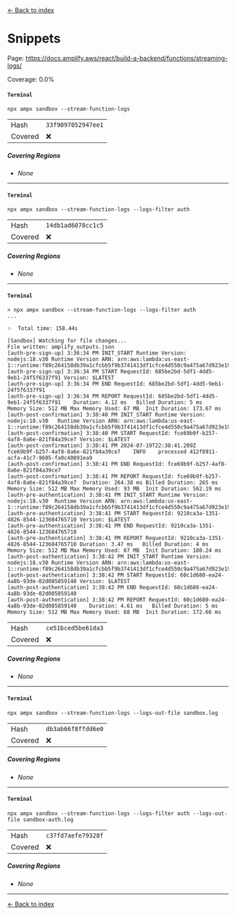 [<- Back to index](../../../../../docs-pages.md)

#  Snippets

Page: https://docs.amplify.aws/react/build-a-backend/functions/streaming-logs/

Coverage: 0.0%

#### `Terminal`

~~~
npx ampx sandbox --stream-function-logs

~~~

| | |
| -- | -- |
| Hash | `33f9097052947ee1` |
| Covered | ❌ |

##### Covering Regions

- *None*

---

#### `Terminal`

~~~
npx ampx sandbox --stream-function-logs --logs-filter auth

~~~

| | |
| -- | -- |
| Hash | `14db1ad6078cc1c5` |
| Covered | ❌ |

##### Covering Regions

- *None*

---

#### `Terminal`

~~~
> npx ampx sandbox --stream-function-logs --logs-filter auth
...

✨  Total time: 158.44s

[Sandbox] Watching for file changes...
File written: amplify_outputs.json
[auth-pre-sign-up] 3:36:34 PM INIT_START Runtime Version: nodejs:18.v30	Runtime Version ARN: arn:aws:lambda:us-east-1::runtime:f89c264158db39a1cfcbb5f9b3741413df1cfce4d550c9a475a67d923e19e2f4
[auth-pre-sign-up] 3:36:34 PM START RequestId: 685be2bd-5df1-4dd5-9eb1-24f5f6337f91 Version: $LATEST
[auth-pre-sign-up] 3:36:34 PM END RequestId: 685be2bd-5df1-4dd5-9eb1-24f5f6337f91
[auth-pre-sign-up] 3:36:34 PM REPORT RequestId: 685be2bd-5df1-4dd5-9eb1-24f5f6337f91	Duration: 4.12 ms	Billed Duration: 5 ms	Memory Size: 512 MB	Max Memory Used: 67 MB	Init Duration: 173.67 ms
[auth-post-confirmation] 3:38:40 PM INIT_START Runtime Version: nodejs:18.v30	Runtime Version ARN: arn:aws:lambda:us-east-1::runtime:f89c264158db39a1cfcbb5f9b3741413df1cfce4d550c9a475a67d923e19e2f4
[auth-post-confirmation] 3:38:40 PM START RequestId: fce69b9f-b257-4af8-8a6e-821f84a39ce7 Version: $LATEST
[auth-post-confirmation] 3:38:41 PM 2024-07-19T22:38:41.209Z	fce69b9f-b257-4af8-8a6e-821f84a39ce7	INFO	processed 412f8911-acfa-41c7-9605-fa0c40891ea9
[auth-post-confirmation] 3:38:41 PM END RequestId: fce69b9f-b257-4af8-8a6e-821f84a39ce7
[auth-post-confirmation] 3:38:41 PM REPORT RequestId: fce69b9f-b257-4af8-8a6e-821f84a39ce7	Duration: 264.38 ms	Billed Duration: 265 ms	Memory Size: 512 MB	Max Memory Used: 93 MB	Init Duration: 562.19 ms
[auth-pre-authentication] 3:38:41 PM INIT_START Runtime Version: nodejs:18.v30	Runtime Version ARN: arn:aws:lambda:us-east-1::runtime:f89c264158db39a1cfcbb5f9b3741413df1cfce4d550c9a475a67d923e19e2f4
[auth-pre-authentication] 3:38:41 PM START RequestId: 9210ca3a-1351-4826-8544-123684765710 Version: $LATEST
[auth-pre-authentication] 3:38:41 PM END RequestId: 9210ca3a-1351-4826-8544-123684765710
[auth-pre-authentication] 3:38:41 PM REPORT RequestId: 9210ca3a-1351-4826-8544-123684765710	Duration: 3.47 ms	Billed Duration: 4 ms	Memory Size: 512 MB	Max Memory Used: 67 MB	Init Duration: 180.24 ms
[auth-post-authentication] 3:38:42 PM INIT_START Runtime Version: nodejs:18.v30	Runtime Version ARN: arn:aws:lambda:us-east-1::runtime:f89c264158db39a1cfcbb5f9b3741413df1cfce4d550c9a475a67d923e19e2f4
[auth-post-authentication] 3:38:42 PM START RequestId: 60c1d680-ea24-4a8b-93de-02d085859140 Version: $LATEST
[auth-post-authentication] 3:38:42 PM END RequestId: 60c1d680-ea24-4a8b-93de-02d085859140
[auth-post-authentication] 3:38:42 PM REPORT RequestId: 60c1d680-ea24-4a8b-93de-02d085859140	Duration: 4.61 ms	Billed Duration: 5 ms	Memory Size: 512 MB	Max Memory Used: 68 MB	Init Duration: 172.66 ms

~~~

| | |
| -- | -- |
| Hash | `ce51bced5be61da3` |
| Covered | ❌ |

##### Covering Regions

- *None*

---

#### `Terminal`

~~~
npx ampx sandbox --stream-function-logs --logs-out-file sandbox.log

~~~

| | |
| -- | -- |
| Hash | `db3ab66f8ffdd6e0` |
| Covered | ❌ |

##### Covering Regions

- *None*

---

#### `Terminal`

~~~
npx ampx sandbox --stream-function-logs --logs-filter auth --logs-out-file sandbox-auth.log

~~~

| | |
| -- | -- |
| Hash | `c37fd7aefe79328f` |
| Covered | ❌ |

##### Covering Regions

- *None*

---

[<- Back to index](../../../../../docs-pages.md)

